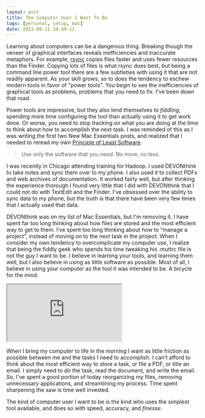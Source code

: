 ```yaml
---
layout: post
title: The Computer User I Want To Be
tags: [personal, setup, mac]
date: 2012-08-11 10:49:11
---
```


Learning about computers can be a dangerous thing. Breaking though the veneer of graphical interfaces reveals inefficiencies and inaccurate metaphors. For example, [rsync][1] copies files faster and uses fewer resources than the Finder. Copying lots of files is what rsync does best, but being a command line power tool there are a few subtleties with using it that are not readily apparent. As your skill grows, so to does the tendency to eschew modern tools in favor of "power tools". You begin to see the inefficiencies of graphical tools as problems, problems that you need to fix. I've been down that road.

Power tools are impressive, but they also lend themselves to _fiddling_, spending more time configuring the tool than actually using it to get work done. Or worse, you need to stop tracking on what you are doing at the time to think about _how_ to accomplish the next task. I was reminded of this as I was writing the first two New Mac Essentials posts, and realized that I needed to reread my own [Principle of Least Software][2].

> Use only the software that you _need_. No more, no less.

I was recently in Chicago attending training for Hadoop. I used DEVONthink to take notes and sync them over to my phone. I also used it to collect PDFs and web archives of documentation. It worked fairly well, but after thinking the experience thorough I found very little that I did with DEVONthink that I could not do with TextEdit and the Finder. I've obsessed over the ability to sync data to my phone, but the truth is that there have been very few times that I actually used that data.

DEVONthink was on my list of Mac Essentials, but I'm removing it. I have spent far too long thinking about how files are stored and the most efficient way to get to them. I’ve spent too long thinking about how to “manage a project”, instead of moving on to the next task in the project. When I consider my own tendency to overcomplicate my computer use, I realize that being the fiddly geek who spends his time tweaking his .muttrc file is not the guy I want to be. I believe in learning your tools, and learning them well, but I also believe in using as little software as possible. Most of all, I believe in using your computer as the tool it was intended to be. A bicycle for the mind.

<div class="embed-responsive embed-responsive-16by9">
  <iframe src="http://www.youtube-nocookie.com/embed/xqxWlvJ35yk" allowfullscreen></iframe>
</div>

When I bring my computer to life in the morning I want as little friction as possible between me and the tasks I need to accomplish. I can’t afford to think about the most efficient way to store a task, or file a PDF, or title an email. I simply need to *do* the task, read the document, and write the email. So, I’ve spent a good portion of today reorganizing my files, removing unnecessary applications, and streamlining my process. Time spent sharpening the saw is time well invested.

The kind of computer user I want to be is the kind who uses the simplest tool available, and does so with speed, accuracy, and *finesse*.








[1]: https://en.wikipedia.org/wiki/Rsync
[2]: https://jonathanbuys.com/04-03-2011/Principle_of_Least_Software.html

